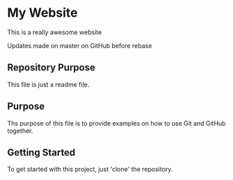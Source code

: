 # My Website

This is a really awesome website

Updates made on master on GitHub before rebase

## Repository Purpose

This file is just a readme file.

## Purpose
Ths purpose of this file is to provide examples
on how to use Git and GitHub together.

## Getting Started

To get started with this project, just 'clone' the repository.
